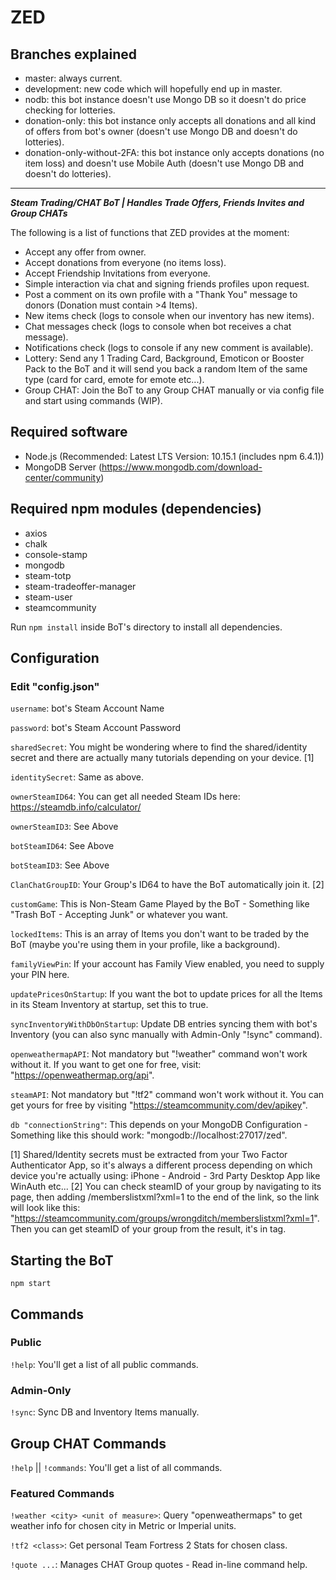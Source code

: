 # ZED

## Branches explained

* master: always current.
* development: new code which will hopefully end up in master.
* nodb: this bot instance doesn't use Mongo DB so it doesn't do price checking for lotteries.
* donation-only: this bot instance only accepts all donations and all kind of offers from bot's owner (doesn't use Mongo DB and doesn't do lotteries).
* donation-only-without-2FA: this bot instance only accepts donations (no item loss) and doesn't use Mobile Auth (doesn't use Mongo DB and doesn't do lotteries).

***

**_Steam Trading/CHAT BoT | Handles Trade Offers, Friends Invites and Group CHATs_**

The following is a list of functions that ZED provides at the moment:

* Accept any offer from owner.
* Accept donations from everyone (no items loss).
* Accept Friendship Invitations from everyone.
* Simple interaction via chat and signing friends profiles upon request.
* Post a comment on its own profile with a "Thank You" message to donors (Donation must contain >4 Items).
* New items check (logs to console when our inventory has new items).
* Chat messages check (logs to console when bot receives a chat message).
* Notifications check (logs to console if any new comment is available).
* Lottery: Send any 1 Trading Card, Background, Emoticon or Booster Pack to the BoT and it will send you back a random Item of the same type (card for card, emote for emote etc...).
* Group CHAT: Join the BoT to any Group CHAT manually or via config file and start using commands (WIP).


## Required software

* Node.js (Recommended: Latest LTS Version: 10.15.1 (includes npm 6.4.1))
* MongoDB Server (https://www.mongodb.com/download-center/community)

## Required npm modules (dependencies)

* axios
* chalk
* console-stamp
* mongodb
* steam-totp
* steam-tradeoffer-manager
* steam-user
* steamcommunity

Run `npm install` inside BoT's directory to install all dependencies.

## Configuration

### Edit "config.json"

`username`: bot's Steam Account Name

`password`: bot's Steam Account Password

`sharedSecret`: You might be wondering where to find the shared/identity secret and there are actually many tutorials depending on your device. [1]

`identitySecret`: Same as above.

`ownerSteamID64`: You can get all needed Steam IDs here: https://steamdb.info/calculator/

`ownerSteamID3`: See Above

`botSteamID64`: See Above

`botSteamID3`: See Above

`ClanChatGroupID`: Your Group's ID64 to have the BoT automatically join it. [2]

`customGame`: This is Non-Steam Game Played by the BoT - Something like "Trash BoT - Accepting Junk" or whatever you want.

`lockedItems`: This is an array of Items you don't want to be traded by the BoT (maybe you're using them in your profile, like a background).

`familyViewPin`: If your account has Family View enabled, you need to supply your PIN here.

`updatePricesOnStartup`: If you want the bot to update prices for all the Items in its Steam Inventory at startup, set this to true.

`syncInventoryWithDbOnStartup`: Update DB entries syncing them with bot's Inventory (you can also sync manually with Admin-Only "!sync" command).

`openweathermapAPI`: Not mandatory but "!weather" command won't work without it. If you want to get one for free, visit: "https://openweathermap.org/api".

`steamAPI`: Not mandatory but "!tf2" command won't work without it. You can get yours for free by visiting "https://steamcommunity.com/dev/apikey".

`db "connectionString"`: This depends on your MongoDB Configuration - Something like this should work: "mongodb://localhost:27017/zed".


[1] Shared/Identity secrets must be extracted from your Two Factor Authenticator App, so it's always a different process depending on which device
you're actually using: iPhone - Android - 3rd Party Desktop App like WinAuth etc...
[2] You can check steamID of your group by navigating to its page, then adding /memberslistxml?xml=1 to the end of the link, so the link will look like this: "https://steamcommunity.com/groups/wrongditch/memberslistxml?xml=1". Then you can get steamID of your group from the result, it's in <groupID64> tag.

## Starting the BoT

`npm start`

## Commands

### Public

`!help`: You'll get a list of all public commands.

### Admin-Only

`!sync`: Sync DB and Inventory Items manually.

## Group CHAT Commands

`!help` || `!commands`: You'll get a list of all commands.

### Featured Commands

`!weather <city> <unit of measure>`: Query "openweathermaps" to get weather info for chosen city in Metric or Imperial units.

`!tf2 <class>`: Get personal Team Fortress 2 Stats for chosen class.

`!quote ...`: Manages CHAT Group quotes - Read in-line command help.

